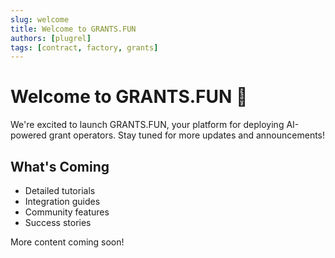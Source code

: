 ```yaml
---
slug: welcome
title: Welcome to GRANTS.FUN
authors: [plugrel]
tags: [contract, factory, grants]
---
```


# Welcome to GRANTS.FUN 🎉

We're excited to launch GRANTS.FUN, your platform for deploying AI-powered grant operators. Stay tuned for more updates and announcements!

## What's Coming
- Detailed tutorials
- Integration guides
- Community features
- Success stories

More content coming soon! 

